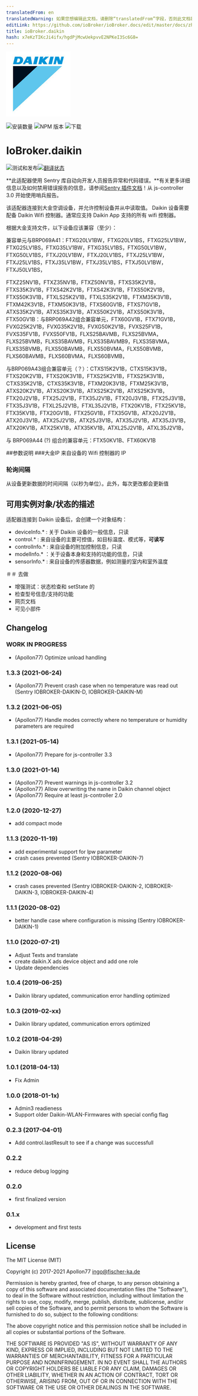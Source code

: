 ```yaml
---
translatedFrom: en
translatedWarning: 如果您想编辑此文档，请删除“translatedFrom”字段，否则此文档将再次自动翻译
editLink: https://github.com/ioBroker/ioBroker.docs/edit/master/docs/zh-cn/adapterref/iobroker.daikin/README.md
title: ioBroker.daikin
hash: x7eKzTIKcJi4ifx/hgdPjMcwUekpvvE2NPKeI3Sc6G8=
---
```

![标识](../../../en/adapterref/iobroker.daikin/admin/daikin.jpg)

![安装数量](http://iobroker.live/badges/daikin-stable.svg)
![NPM 版本](http://img.shields.io/npm/v/iobroker.daikin.svg)
![下载](https://img.shields.io/npm/dm/iobroker.daikin.svg)

# IoBroker.daikin
![测试和发布](https://github.com/Apollon77/iobroker.daikin/workflows/Test%20and%20Release/badge.svg)[![翻译状态](https://weblate.iobroker.net/widgets/adapters/-/daikin/svg-badge.svg)](https://weblate.iobroker.net/engage/adapters/?utm_source=widget)

**此适配器使用 Sentry 库自动向开发人员报告异常和代码错误。**有关更多详细信息以及如何禁用错误报告的信息，请参阅[Sentry 插件文档](https://github.com/ioBroker/plugin-sentry#plugin-sentry)！从 js-controller 3.0 开始使用哨兵报告。

该适配器连接到大金空调设备，并允许控制设备并从中读取值。
Daikin 设备需要配备 Daikin Wifi 控制器。通常应支持 Daikin App 支持的所有 wifi 控制器。

根据大金支持文件，以下设备应该兼容（至少）：

兼容单元与BRP069A41：FTXG20LV1BW，FTXG20LV1BS，FTXG25LV1BW，FTXG25LV1BS，FTXG35LV1BW，FTXG35LV1BS，FTXG50LV1BW，FTXG50LV1BS，FTXJ20LV1BW，FTXJ20LV1BS，FTXJ25LV1BW，FTXJ25LV1BS，FTXJ35LV1BW，FTXJ35LV1BS，FTXJ50LV1BW，FTXJ50LV1BS，

FTXZ25NV1B，FTXZ35NV1B，FTXZ50NV1B，FTXS35K2V1B，FTXS35K3V1B，FTXS42K2V1B，FTXS42K3V1B，FTXS50K2V1B，FTXS50K3V1B，FTXLS25K2V1B，FTXLS35K2V1B，FTXM35K3V1B，FTXM42K3V1B，FTXM50K3V1B，FTXS60GV1B，FTXS71GV1B，ATXS35K2V1B，ATXS35K3V1B，ATXS50K2V1B，ATXS50K3V1B，FTX50GV1B：与BRP069A42组合兼容单元，FTX60GV1B，FTX71GV1B，FVXG25K2V1B，FVXG35K2V1B，FVXG50K2V1B，FVXS25FV1B，FVXS35FV1B，FVXS50FV1B，FLXS25BAVMB，FLXS25BVMA，FLXS25BVMB，FLXS35BAVMB，FLXS35BAVMB9，FLXS35BVMA，FLXS35BVMB，FLXS50BAVMB，FLXS50BVMA，FLXS50BVMB，FLXS60BAVMB，FLXS60BVMA，FLXS60BVMB，

与BRP069A43组合兼容单元（？）：CTXS15K2V1B，CTXS15K3V1B，FTXS20K2V1B，FTXS20K3V1B，FTXS25K2V1B，FTXS25K3V1B，CTXS35K2V1B，CTXS35K3V1B，FTXM20K3V1B，FTXM25K3V1B，ATXS20K2V1B，ATXS20K3V1B，ATXS25K2V1B，ATXS25K3V1B，FTX20J2V1B，FTX25J2V1B，FTX35J2V1B，FTX20J3V1B，FTX25J3V1B， FTX35J3V1B，FTXL25J2V1B，FTXL35J2V1B，FTX20KV1B，FTX25KV1B，FTX35KV1B，FTX20GV1B，FTX25GV1B，FTX35GV1B，ATX20J2V1B，ATX20J3V1B，ATX25J2V1B，ATX25J3V1B，ATX35J2V1B，ATX35J3V1B，ATX20KV1B，ATX25KV1B，ATX35KV1B，ATXL25J2V1B，ATXL35J2V1B，

与 BRP069A44 (?) 组合的兼容单元：FTX50KV1B、FTX60KV1B

##参数说明
###大金IP
来自设备的 Wifi 控制器的 IP

### 轮询间隔
从设备更新数据的时间间隔（以秒为单位）。此外，每次更改都会更新值

## 可用实例对象/状态的描述
适配器连接到 Daikin 设备后，会创建一个对象结构：

* deviceInfo.* : 关于 Daikin 设备的一般信息，只读
* control.* : 来自设备的主要可控值，如目标温度、模式等，**可读写**
* controlInfo.* : 来自设备的附加控制信息，只读
* modelInfo.* ：关于设备本身和支持的功能的信息，只读
* sensorInfo.* : 来自设备的传感器数据，例如测量的室内和室外温度

＃＃ 去做
* 增强测试：状态检查和 setState 的
* 检查型号信息/支持的功能
* 网页文档
* 可见小部件

## Changelog

### __WORK IN PROGRESS__
* (Apollon77) Optimize unload handling

### 1.3.3 (2021-06-24)
* (Apollon77) Prevent crash case when no temperature was read out (Sentry IOBROKER-DAIKIN-D, IOBROKER-DAIKIN-M)

### 1.3.2 (2021-06-05)
* (Apollon77) Handle modes correctly where no temperature or humidity parameters are required

### 1.3.1 (2021-05-14)
* (Apollon77) Prepare for js-controller 3.3

### 1.3.0 (2021-01-14)
* (Apollon77) Prevent warnings in js-controller 3.2
* (Apollon77) Allow overwriting the name in Daikin channel object
* (Apollon77) Require at least js-controller 2.0

### 1.2.0 (2020-12-27)
* add compact mode

### 1.1.3 (2020-11-19)
* add experimental support for lpw parameter
* crash cases prevented (Sentry IOBROKER-DAIKIN-7)

### 1.1.2 (2020-08-06)
* crash cases prevented (Sentry IOBROKER-DAIKIN-2, IOBROKER-DAIKIN-3, IOBROKER-DAIKIN-4)

### 1.1.1 (2020-08-02)
* better handle case where configuration is missing (Sentry IOBROKER-DAIKIN-1)

### 1.1.0 (2020-07-21)
* Adjust Texts and translate
* create daikin.X ads device object and add one role
* Update dependencies

### 1.0.4 (2019-06-25)
* Daikin library updated, communication error handling optimized

### 1.0.3 (2019-02-xx)
* Daikin library updated, communication errors optimized

### 1.0.2 (2018-04-29)
* Daikin library updated

### 1.0.1 (2018-04-13)
* Fix Admin

### 1.0.0 (2018-01-1x)
* Admin3 readieness
* Support older Daikin-WLAN-Firmwares with special config flag

### 0.2.3 (2017-04-01)
* Add control.lastResult to see if a change was successfull

### 0.2.2
* reduce debug logging

### 0.2.0
* first finalized version

### 0.1.x
* development and first tests

## License

The MIT License (MIT)

Copyright (c) 2017-2021 Apollon77 <ingo@fischer-ka.de>

Permission is hereby granted, free of charge, to any person obtaining a copy
of this software and associated documentation files (the "Software"), to deal
in the Software without restriction, including without limitation the rights
to use, copy, modify, merge, publish, distribute, sublicense, and/or sell
copies of the Software, and to permit persons to whom the Software is
furnished to do so, subject to the following conditions:

The above copyright notice and this permission notice shall be included in all
copies or substantial portions of the Software.

THE SOFTWARE IS PROVIDED "AS IS", WITHOUT WARRANTY OF ANY KIND, EXPRESS OR
IMPLIED, INCLUDING BUT NOT LIMITED TO THE WARRANTIES OF MERCHANTABILITY,
FITNESS FOR A PARTICULAR PURPOSE AND NONINFRINGEMENT. IN NO EVENT SHALL THE
AUTHORS OR COPYRIGHT HOLDERS BE LIABLE FOR ANY CLAIM, DAMAGES OR OTHER
LIABILITY, WHETHER IN AN ACTION OF CONTRACT, TORT OR OTHERWISE, ARISING FROM,
OUT OF OR IN CONNECTION WITH THE SOFTWARE OR THE USE OR OTHER DEALINGS IN THE
SOFTWARE.